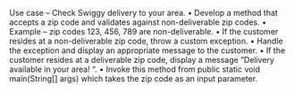Use case – Check Swiggy delivery to your area.
• Develop a method that accepts a zip code and validates against non-deliverable zip codes.
• Example – zip codes 123, 456, 789 are non-deliverable.
• If the customer resides at a non-deliverable zip code, throw a custom exception.
• Handle the exception and display an appropriate message to the customer.
• If the customer resides at a deliverable zip code, display a message “Delivery available in your area! “.
• Invoke this method from public static void main(String[] args) which takes the zip code as an input parameter.
